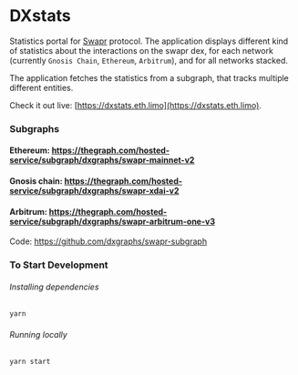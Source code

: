 # DXstats

Statistics portal for [Swapr](https://swapr.eth.limo) protocol. The application displays different kind of statistics about the interactions on the swapr dex, for each network (currently `Gnosis Chain`, `Ethereum`, `Arbitrum`), and for all networks stacked.

The application fetches the statistics from a subgraph, that tracks multiple different entities.

Check it out live: [https://dxstats.eth.limo](https://dxstats.eth.limo).

### Subgraphs

#### Ethereum: https://thegraph.com/hosted-service/subgraph/dxgraphs/swapr-mainnet-v2
#### Gnosis chain: https://thegraph.com/hosted-service/subgraph/dxgraphs/swapr-xdai-v2
#### Arbitrum: https://thegraph.com/hosted-service/subgraph/dxgraphs/swapr-arbitrum-one-v3

Code: https://github.com/dxgraphs/swapr-subgraph

### To Start Development

###### Installing dependencies

```bash
yarn
```

###### Running locally

```bash
yarn start
```
